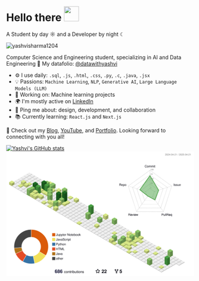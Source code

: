  # Hello there <img src="https://github.com/user-attachments/assets/ef8aa47e-72db-4604-9985-6107dc3ad4cb" width="40" height="40" />
A Student by day ☼ and a Developer by night ☾

<p align="left"> <img src="https://komarev.com/ghpvc/?username=yashvisharma1204&label=Profile%20views&color=0e75b6&style=flat" alt="yashvisharma1204" /> </p>

Computer Science and Engineering student, specializing in AI and Data Engineering 👑
My datafolio: [@datawithyashvi](https://github.com/datawithyashvi)

- ⚙️ I use daily: `.sql`, `.js`, `.html`, `.css`, `.py`, `.c`, `.java`, `.jsx`
- 💡 Passions: `Machine Learning`, `NLP`, `Generative AI`, `Large Language Models (LLM)`
- 💅 Working on: Machine learning projects
- 🌍 I'm mostly active on [LinkedIn](https://www.linkedin.com/in/yashvi-sharma-150863220/)
- 💬 Ping me about: design, development, and collaboration
- 📚 Currently learning: `React.js` and `Next.js`

🚀 Check out my [Blog](https://blog95319.wordpress.com/), [YouTube](https://www.youtube.com/@yashvisharma1204), and [Portfolio](https://portfolio-three-wheat-21.vercel.app).
Looking forward to connecting with you all!


[![Yashvi's GitHub stats](https://gh-stats-card.vercel.app/api/yashvisharma1204)](https://github.com/yashvisharma1204)
<picture>
  <source media="(prefers-color-scheme: dark)" srcset="/profile-3d-contrib/profile-night-green.svg">
  <source media="(prefers-color-scheme: light)" srcset="/profile-3d-contrib/profile-green-animate.svg">
  <img alt="GitHub Profile Image" src="/profile-3d-contrib/profile-green-animate.svg">
</picture>
